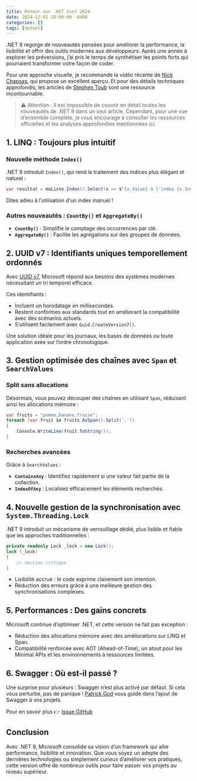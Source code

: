 ```yaml
---
title: Retour sur .NET Conf 2024
date: 2024-12-01 20:00:00 -0400
categories: []
tags: [dotnet]
---
```


.NET 9 regorge de nouveautés pensées pour améliorer la performance, la lisibilité et offrir des outils modernes aux développeurs. Après une année à explorer les préversions, j’ai pris le temps de synthétiser les points forts qui pourraient transformer votre façon de coder.

Pour une approche visuelle, je recommande la vidéo récente de [Nick Chapsas](https://www.youtube.com/watch?v=PvB5jtA-QfM), qui propose un excellent aperçu. Et pour des détails techniques approfondis, les articles de [Stephen Toub](https://devblogs.microsoft.com/dotnet/performance-improvements-in-net-9/) sont une ressource incontournable.

> ⚠️ Attention : Il est impossible de couvrir en détail toutes les nouveautés de .NET 9 dans un seul article. Cependant, pour une vue d’ensemble complète, je vous encourage à consulter les ressources officielles et les analyses approfondies mentionnées ici.

## 1. LINQ : Toujours plus intuitif

### Nouvelle méthode `Index()`

.NET 9 introduit `Index()`, qui rend le traitement des indices plus élégant et naturel :

```csharp
var resultat = maListe.Index().Select(x => $"{x.Value} à l'index {x.Index}");
```

Dites adieu à l’utilisation d'un index manuel !

### Autres nouveautés : `CountBy()` et `AggregateBy()`

- **`CountBy()`** : Simplifie le comptage des occurrences par clé.  
- **`AggregateBy()`** : Facilite les agrégations sur des groupes de données.

## 2. UUID v7 : Identifiants uniques temporellement ordonnés

Avec [UUID v7](https://uuid7.com/), Microsoft répond aux besoins des systèmes modernes nécessitant un tri temporel efficace.

Ces identifiants :
- Incluent un horodatage en millisecondes.
- Restent conformes aux standards tout en améliorant la compatibilité avec des scénarios actuels.
- S’utilisent facilement avec `Guid.CreateVersion7()`.

Une solution idéale pour les journaux, les bases de données ou toute application axée sur l’ordre chronologique.

## 3. Gestion optimisée des chaînes avec `Span` et `SearchValues`

### Split sans allocations

Désormais, vous pouvez découper des chaînes en utilisant `Span`, réduisant ainsi les allocations mémoire :

```csharp
var fruits = "pomme,banane,fraise";
foreach (var fruit in fruits.AsSpan().Split(','))
{
    Console.WriteLine(fruit.ToString());
}
```

### Recherches avancées

Grâce à `SearchValues` :

- **`ContainsAny`** : Identifiez rapidement si une valeur fait partie de la collection.  
- **`IndexOfAny`** : Localisez efficacement les éléments recherchés.

## 4. Nouvelle gestion de la synchronisation avec `System.Threading.Lock`

.NET 9 introduit un mécanisme de verrouillage dédié, plus lisible et fiable que les approches traditionnelles :

```csharp
private readonly Lock _lock = new Lock();
lock (_lock)
{
    // Section critique
}
```

- Lisibilité accrue : le code exprime clairement son intention.
- Réduction des erreurs grâce à une meilleure gestion des synchronisations complexes.

## 5. Performances : Des gains concrets

Microsoft continue d’optimiser .NET, et cette version ne fait pas exception :

- Réduction des allocations mémoire avec des améliorations sur LINQ et Span.
- Compatibilité renforcée avec AOT (Ahead-of-Time), un atout pour les Minimal APIs et les environnements à ressources limitées.

## 6. Swagger : Où est-il passé ?

Une surprise pour plusieurs : Swagger n’est plus activé par défaut. Si cela vous perturbe, pas de panique ! [Patrick God](https://www.youtube.com/watch?v=xvjBEwFbomY) vous guide dans l’ajout de Swagger à vos projets.

Pour en savoir plus 👉 [Issue GitHub](https://github.com/dotnet/aspnetcore/issues/54599)

## Conclusion

Avec .NET 9, Microsoft consolide sa vision d’un framework qui allie performance, lisibilité et innovation. Que vous soyez un adepte des dernières technologies ou simplement curieux d’améliorer vos pratiques, cette version offre de nombreux outils pour faire passer vos projets au niveau supérieur.

